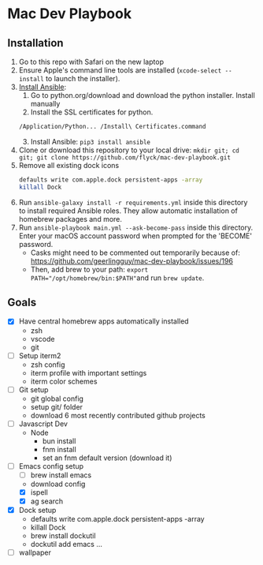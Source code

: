 # Mac Dev Playbook

## Installation

  1. Go to this repo with Safari on the new laptop
  1. Ensure Apple's command line tools are installed (`xcode-select --install` to launch the installer).
  2. [Install Ansible](https://docs.ansible.com/ansible/latest/installation_guide/index.html):
     1. Go to python.org/download and download the python installer. Install manually
     2. Install the SSL certificates for python.
     ```sh
     /Application/Python... /Install\ Certificates.command
     ```
     3. Install Ansible: `pip3 install ansible`
  3. Clone or download this repository to your local drive:
     `mkdir git; cd git; git clone https://github.com/flyck/mac-dev-playbook.git`
  3. Remove all existing dock icons
     ```sh
     defaults write com.apple.dock persistent-apps -array
     killall Dock
     ```
  4. Run `ansible-galaxy install -r requirements.yml` inside this directory to install required
     Ansible roles. They allow automatic installation of homebrew packages and more.
  5. Run `ansible-playbook main.yml --ask-become-pass` inside this directory. Enter your macOS
     account password when prompted for the 'BECOME' password.
     - Casks might need to be commented out temporarily because of:
       https://github.com/geerlingguy/mac-dev-playbook/issues/196
     - Then, add brew to your path: `export PATH="/opt/homebrew/bin:$PATH"`and run `brew update`.

## Goals

- [x] Have central homebrew apps automatically installed
  - zsh
  - vscode
  - git
- [ ] Setup iterm2
  - zsh config
  - iterm profile with important settings
  - iterm color schemes
- [ ] Git setup
  - git global config
  - setup git/ folder
  - download 6 most recently contributed github projects
- [ ] Javascript Dev
  - Node
    - bun install
    - fnm install
    - set an fnm default version (download it)
- [ ] Emacs config setup
  - [ ] brew install emacs
  - download config
  - [x] ispell
  - [x] ag search
- [x] Dock setup
  - defaults write com.apple.dock persistent-apps -array
  - killall Dock
  - brew install dockutil
  - dockutil add emacs ...
- [ ] wallpaper
